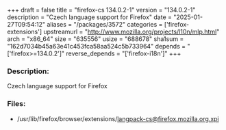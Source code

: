 +++
draft = false
title = "firefox-cs 134.0.2-1"
version = "134.0.2-1"
description = "Czech language support for Firefox"
date = "2025-01-27T09:54:12"
aliases = "/packages/3572"
categories = ['firefox-extensions']
upstreamurl = "http://www.mozilla.org/projects/l10n/mlp.html"
arch = "x86_64"
size = "635556"
usize = "688678"
sha1sum = "162d7034b45a63e41c453fca58aa524c5b733964"
depends = "['firefox>=134.0.2']"
reverse_depends = "['firefox-i18n']"
+++
### Description: 
Czech language support for Firefox

### Files: 
* /usr/lib/firefox/browser/extensions/langpack-cs@firefox.mozilla.org.xpi
